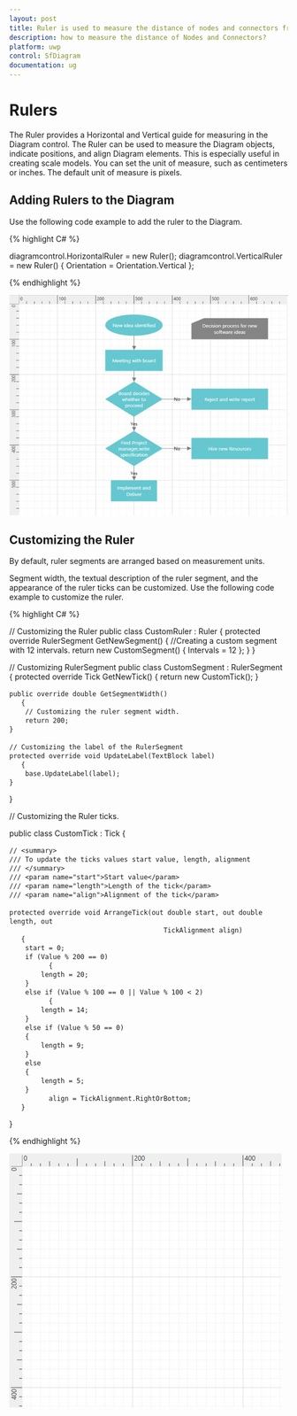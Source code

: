 ```yaml
---
layout: post
title: Ruler is used to measure the distance of nodes and connectors from origin of the page. 
description: how to measure the distance of Nodes and Connectors? 
platform: uwp
control: SfDiagram
documentation: ug
---
```


# Rulers

The Ruler provides a Horizontal and Vertical guide for measuring in the Diagram control. The Ruler can be used to measure the Diagram objects, indicate positions, and align Diagram elements. This is especially useful in creating scale models. You can set the unit of measure, such as centimeters or inches. The default unit of measure is pixels.

## Adding Rulers to the Diagram

Use the following code example to add the ruler to the Diagram.

{% highlight C# %}

diagramcontrol.HorizontalRuler = new Ruler();
diagramcontrol.VerticalRuler = new Ruler() { Orientation = Orientation.Vertical };

{% endhighlight %}

![](Rulers_images/Rulers_img1.jpeg)

## Customizing the Ruler

By default, ruler segments are arranged based on measurement units.

Segment width, the textual description of the ruler segment, and the appearance of the ruler ticks can be customized. Use the following code example to customize the ruler.

{% highlight C# %}

// Customizing the Ruler
public class CustomRuler : Ruler
{
	protected override RulerSegment GetNewSegment()
       {
		//Creating a custom segment with 12 intervals.
		return new CustomSegment() { Intervals = 12 };
	}
}

// Customizing RulerSegment
public class CustomSegment : RulerSegment
{
	protected override Tick GetNewTick()
       {
		return new CustomTick();
	}

	public override double GetSegmentWidth()
       {
		// Customizing the ruler segment width.
		return 200;
	}

	// Customizing the label of the RulerSegment
	protected override void UpdateLabel(TextBlock label)
       {
		base.UpdateLabel(label);
	}
}

// Customizing the Ruler ticks.

public class CustomTick : Tick
{

	// <summary>
	/// To update the ticks values start value, length, alignment
	/// </summary>
	/// <param name="start">Start value</param>
	/// <param name="length">Length of the tick</param>
	/// <param name="align">Alignment of the tick</param>
	
	protected override void ArrangeTick(out double start, out double length, out  
                                           TickAlignment align)
       {
		start = 0;
		if (Value % 200 == 0)
              {
			length = 20;
		}
		else if (Value % 100 == 0 || Value % 100 < 2)
              {
			length = 14;
		}
		else if (Value % 50 == 0)
		{
			length = 9;
		}
		else
		{
			length = 5;
		}
              align = TickAlignment.RightOrBottom;
       }
}

{% endhighlight %}

![](Rulers_images/Rulers_img2.jpeg)

